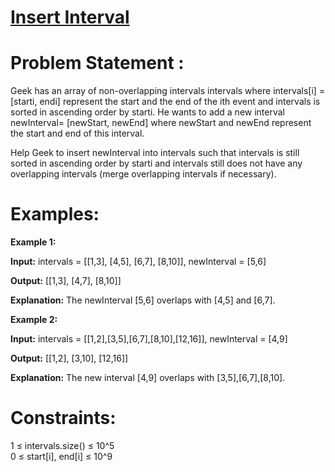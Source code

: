 # [Insert Interval](https://github.com/surya8980/December-2024-Daily-Problems/blob/main/GeeksForGeeks/09-Dec-2024/Insert%20Interval.java)
# Problem Statement :
Geek has an array of non-overlapping intervals intervals where intervals[i] = [starti, endi] represent the start and the end of the ith event and intervals is sorted in ascending order by starti. He wants to add a new interval newInterval= [newStart, newEnd] where newStart and newEnd represent the start and end of this interval.  

Help Geek to insert newInterval into intervals such that intervals is still sorted in ascending order by starti and intervals still does not have any overlapping intervals (merge overlapping intervals if necessary).  

# Examples:

**Example 1:**  

**Input:** intervals = [[1,3], [4,5], [6,7], [8,10]], newInterval = [5,6]  

**Output:** [[1,3], [4,7], [8,10]]    

**Explanation:** The newInterval [5,6] overlaps with [4,5] and [6,7].    

**Example 2:**  

**Input:** intervals = [[1,2],[3,5],[6,7],[8,10],[12,16]], newInterval = [4,9]  

**Output:** [[1,2], [3,10], [12,16]]  

**Explanation:** The new interval [4,9] overlaps with [3,5],[6,7],[8,10].  
# Constraints:
1 ≤ intervals.size() ≤  10^5  
0 ≤ start[i], end[i] ≤ 10^9

